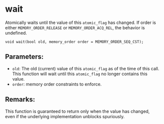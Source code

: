 # wait
Atomically waits until the value of this `atomic_flag` has changed. If order is either `MEMORY_ORDER_RELEASE` or `MEMORY_ORDER_ACQ_REL`, the behavior is undefined.

```nvgt
void wait(bool old, memory_order order = MEMORY_ORDER_SEQ_CST);
```

## Parameters:
* `old`: The old (current) value of this `atomic_flag` as of the time of this call. This function will wait until this `atomic_flag` no longer contains this value.
* `order`: memory order constraints to enforce.

## Remarks:
This function is guaranteed to return only when the value has changed, even if the underlying implementation unblocks spuriously.
